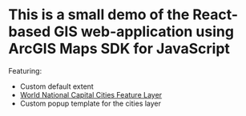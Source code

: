 # This is a small demo of the React-based GIS web-application using ArcGIS Maps SDK for JavaScript

Featuring:
- Custom default extent
- [World National Capital Cities Feature Layer](https://www.arcgis.com/home/item.html?id=d9677f2ef1d547c29fc30e628596f0c0)
- Custom popup template for the cities layer

